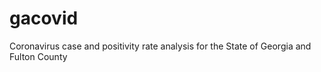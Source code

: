 # gacovid
 Coronavirus case and positivity rate analysis for the State of Georgia and Fulton County
